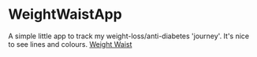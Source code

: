 # WeightWaistApp
A simple little app to track my weight-loss/anti-diabetes 'journey'. 
It's nice to see lines and colours.
[Weight Waist](https://weightwaistapp-isaac.streamlit.app/)
